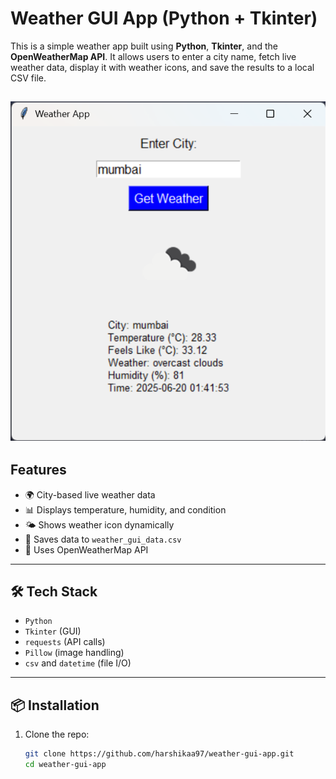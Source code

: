 # Weather GUI App (Python + Tkinter)

This is a simple weather app built using **Python**, **Tkinter**, and the **OpenWeatherMap API**. It allows users to enter a city name, fetch live weather data, display it with weather icons, and save the results to a local CSV file.

![Screenshot](<Screenshot.png>)
---

## Features

- 🌍 City-based live weather data
- 📊 Displays temperature, humidity, and condition
- 🌤️ Shows weather icon dynamically
- 📝 Saves data to `weather_gui_data.csv`
- 🔗 Uses OpenWeatherMap API

---

## 🛠️ Tech Stack

- `Python`
- `Tkinter` (GUI)
- `requests` (API calls)
- `Pillow` (image handling)
- `csv` and `datetime` (file I/O)

---

## 📦 Installation

1. Clone the repo:
   ```bash
   git clone https://github.com/harshikaa97/weather-gui-app.git
   cd weather-gui-app
